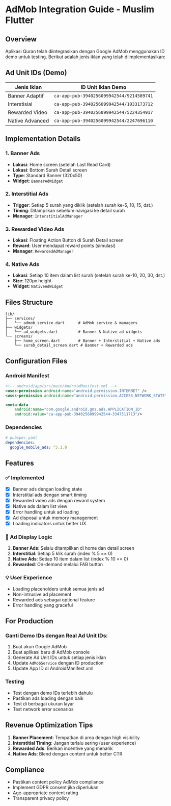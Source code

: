 # AdMob Integration Guide - Muslim Flutter

## Overview
Aplikasi Quran telah diintegrasikan dengan Google AdMob menggunakan ID demo untuk testing. Berikut adalah jenis iklan yang telah diimplementasikan:

## Ad Unit IDs (Demo)

| Jenis Iklan | ID Unit Iklan Demo |
|-------------|-------------------|
| Banner Adaptif | `ca-app-pub-3940256099942544/9214589741` |
| Interstisial | `ca-app-pub-3940256099942544/1033173712` |
| Rewarded Video | `ca-app-pub-3940256099942544/5224354917` |
| Native Advanced | `ca-app-pub-3940256099942544/2247696110` |

## Implementation Details

### 1. Banner Ads
- **Lokasi**: Home screen (setelah Last Read Card)
- **Lokasi**: Bottom Surah Detail screen
- **Type**: Standard Banner (320x50)
- **Widget**: `BannerAdWidget`

### 2. Interstitial Ads
- **Trigger**: Setiap 5 surah yang diklik (setelah surah ke-5, 10, 15, dst.)
- **Timing**: Ditampilkan sebelum navigasi ke detail surah
- **Manager**: `InterstitialAdManager`

### 3. Rewarded Video Ads
- **Lokasi**: Floating Action Button di Surah Detail screen
- **Reward**: User mendapat reward points (simulasi)
- **Manager**: `RewardedAdManager`

### 4. Native Ads
- **Lokasi**: Setiap 10 item dalam list surah (setelah surah ke-10, 20, 30, dst.)
- **Size**: 120px height
- **Widget**: `NativeAdWidget`

## Files Structure

```
lib/
├── services/
│   └── admob_service.dart      # AdMob service & managers
├── widgets/
│   └── ad_widgets.dart         # Banner & Native ad widgets
└── screens/
    ├── home_screen.dart        # Banner + Interstitial + Native ads
    └── surah_detail_screen.dart # Banner + Rewarded ads
```

## Configuration Files

### Android Manifest
```xml
<!-- android/app/src/main/AndroidManifest.xml -->
<uses-permission android:name="android.permission.INTERNET" />
<uses-permission android:name="android.permission.ACCESS_NETWORK_STATE" />

<meta-data
    android:name="com.google.android.gms.ads.APPLICATION_ID"
    android:value="ca-app-pub-3940256099942544~3347511713"/>
```

### Dependencies
```yaml
# pubspec.yaml
dependencies:
  google_mobile_ads: ^5.1.0
```

## Features

### ✅ Implemented
- [x] Banner ads dengan loading state
- [x] Interstitial ads dengan smart timing
- [x] Rewarded video ads dengan reward system
- [x] Native ads dalam list view
- [x] Error handling untuk ad loading
- [x] Ad disposal untuk memory management
- [x] Loading indicators untuk better UX

### 🔄 Ad Display Logic
1. **Banner Ads**: Selalu ditampilkan di home dan detail screen
2. **Interstitial**: Setiap 5 klik surah (index % 5 == 0)
3. **Native Ads**: Setiap 10 item dalam list (index % 10 == 0)
4. **Rewarded**: On-demand melalui FAB button

### 💡 User Experience
- Loading placeholders untuk semua jenis ad
- Non-intrusive ad placement
- Rewarded ads sebagai optional feature
- Error handling yang graceful

## For Production

### Ganti Demo IDs dengan Real Ad Unit IDs:
1. Buat akun Google AdMob
2. Buat aplikasi baru di AdMob console
3. Generate Ad Unit IDs untuk setiap jenis iklan
4. Update `AdMobService` dengan ID production
5. Update App ID di AndroidManifest.xml

### Testing
- Test dengan demo IDs terlebih dahulu
- Pastikan ads loading dengan baik
- Test di berbagai ukuran layar
- Test network error scenarios

## Revenue Optimization Tips
1. **Banner Placement**: Tempatkan di area dengan high visibility
2. **Interstitial Timing**: Jangan terlalu sering (user experience)
3. **Rewarded Ads**: Berikan incentive yang menarik
4. **Native Ads**: Blend dengan content untuk better CTR

## Compliance
- Pastikan content policy AdMob compliance
- Implement GDPR consent jika diperlukan
- Age-appropriate content rating
- Transparent privacy policy